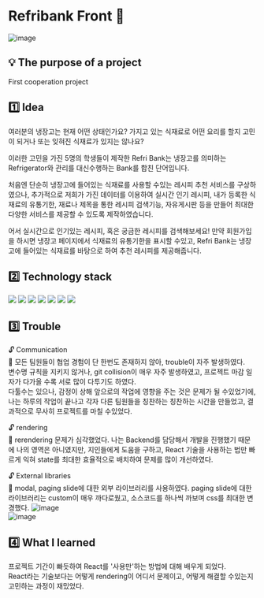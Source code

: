 # Refribank Front :bank:  
![image](https://user-images.githubusercontent.com/76645095/161995407-0c4c5d9a-7a21-4fe2-804f-ce4673bdfbfb.png)

## :bulb: The purpose of a project
  First cooperation project
  
## :one: Idea  
  여러분의 냉장고는 현재 어떤 상태인가요?
가지고 있는 식재료로 어떤 요리를 할지 고민이 되거나 또는 잊혀진 식재료가 있지는 않나요?


이러한 고민을 가진 5명의 학생들이 제작한 Refri Bank는
냉장고를 의미하는 Refrigerator와 관리를 대신수행하는 Bank를 합친 단어입니다.


처음엔 단순히 냉장고에 들어있는 식재료를 사용할 수있는 레시피 추천 서비스를 구상하였으나,
추가적으로 저희가 가진 데이터를 이용하여 실시간 인기 레시피, 내가 등록한 식재료의 유통기한, 재료나 제목을 통한 레시피 검색기능, 자유게시판 등을 만들어 최대한 다양한 서비스를
제공할 수 있도록 제작하였습니다.


어서 실시간으로 인기있는 레시피, 혹은 궁금한 레시피를 검색해보세요!
만약 회원가입을 하시면 냉장고 페이지에서 식재료의 유통기한을 표시할 수있고,
Refri Bank는 냉장고에 들어있는 식재료를 바탕으로 하여 추천 레시피를 제공해줍니다.
    
##  :two: Technology stack
  <img src="https://img.shields.io/badge/HTML5-E34F26?style=flat&logo=HTML5&logoColor=white"/> <img src="https://img.shields.io/badge/CSS-1572B6?style=flat&logo=CSS3&logoColor=white"/> <img src="https://img.shields.io/badge/JavaScript-F7DF1E?style=flat&logo=JavaScript&logoColor=white"/> <img src="https://img.shields.io/badge/express-000000?style=flat&logo=express&logoColor=white"/> <img src="https://img.shields.io/badge/Node.js-339933?style=flat&logo=Node.js&logoColor=white"/> <img src="https://img.shields.io/badge/MySQL-4479A1?style=flat&logo=MySQL&logoColor=white"/> <img src="https://img.shields.io/badge/React-61DAFB?style=flat&logo=React&logoColor=white"/> 
##  :three: Trouble
  :unlock: Communication  
  :key: 모든 팀원들이 협업 경험이 단 한번도 존재하지 않아, trouble이 자주 발생하였다.  
  변수명 규칙을 지키지 않거나, git collision이 매우 자주 발생하였고, 프로젝트 마감 일자가 다가올 수록 서로 많이 다투기도 하였다.  
  다툴수는 있으나, 감정이 상해 앞으로의 작업에 영향을 주는 것은 문제가 될 수있었기에, 나는 하루의 작업이 끝나고 각자 다른 팀원들을 칭찬하는 칭찬하는 시간을 만들었고, 결과적으로 무사히 프로젝트를 마칠 수있었다.  
    
  :unlock: rendering  
  :key: rerendering 문제가 심각했었다. 나는 Backend를 담당해서 개발을 진행했기 때문에 나의 영역은 아니였지만, 지인들에게 도움을 구하고, React 기술을 사용하는 법만 빠르게 익혀 state를 최대한 효율적으로 배치하여 문제를 많이 개선하였다.
  
  :unlock: External libraries    
  :key: modal, paging slide에 대한 외부 라이브러리를 사용하였다. paging slide에 대한 라이브러리는 custom이 매우 까다로웠고, 소스코드를 하나씩 까보며 css를 최대한 변경했다.
  ![image](https://user-images.githubusercontent.com/76645095/161994631-cfff42f2-5511-4e17-93b5-4700bfb28092.png)  
  ![image](https://user-images.githubusercontent.com/76645095/161995190-f86d7dfa-6344-4a38-9b98-dd585859feb9.png)
 
##  :four: What I learned
  프로젝트 기간이 빠듯하여 React를 '사용만'하는 방법에 대해 배우게 되었다.  
  React라는 기술보다는 어떻게 rendering이 어디서 문제이고, 어떻게 해결할 수있는지 고민하는 과정이 재밌었다.
